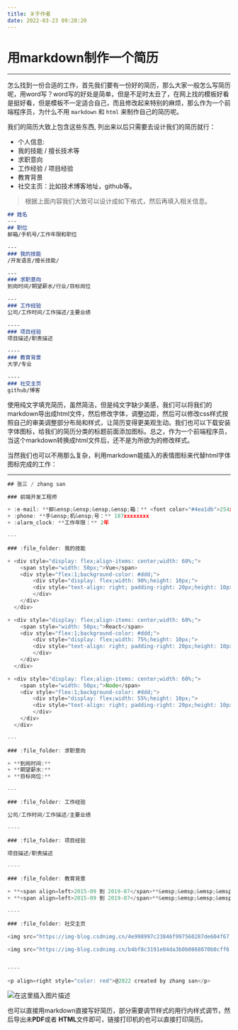 ```yaml
---
title: 关于作者
date: 2022-03-23 09:28:20
---
```


# 用markdown制作一个简历
----

怎么找到一份合适的工作，首先我们要有一份好的简历，那么大家一般怎么写简历呢，用word写？word写的好处是简单，但是不足时太丑了，在网上找的模板好看是挺好看，但是模板不一定适合自己，而且修改起来特别的麻烦，那么作为一个前端程序员，为什么不用 `markdown` 和 `html` 来制作自己的简历呢。

我们的简历大致上包含这些东西, 列出来以后只需要去设计我们的简历就行：

+ 个人信息:
+ 我的技能 / 擅长技术等
+ 求职意向
+ 工作经验 / 项目经验
+ 教育背景
+ 社交主页：比如技术博客地址，github等。

> 根据上面内容我们大致可以设计成如下格式，然后再填入相关信息。

```markdown
## 姓名
---
## 职位
邮箱/手机号/工作年限和职位

---
### 我的技能
/开发语言/擅长技能/

---
### 求职意向
到岗时间/期望薪水/行业/目标岗位

---
### 工作经验
公司/工作时间/工作描述/主要业绩

----
### 项目经验
项目描述/职责描述

----
### 教育背景
大学/专业

----
### 社交主页
github/博客
```

使用纯文字填充简历，虽然简洁，但是纯文字缺少美感，我们可以将我们的markdown导出成html文件，然后修改字体，调整边距，然后可以修改css样式按照自己的审美调整部分布局和样式，让简历变得更美观生动。我们也可以下载安装字体图标，给我们的简历分类的标题前面添加图标。总之，作为一个前端程序员，当这个markdown转换成html文件后，还不是为所欲为的修改样式。



当然我们也可以不用那么复杂，利用markdown能插入的表情图标来代替html字体图标完成的工作：

-----

```js
## 张三 / zhang san

### 前端开发工程师

+ :e-mail: **邮&ensp;&ensp;&ensp;&ensp;箱：** <font color="#4ea1db">254xxx512@qq.com</font>
+ :phone: **手&ensp;机&ensp;号：** 187xxxxxxxx
+ :alarm_clock: **工作年限：** 2年

---

### :file_folder: 我的技能

+ <div style="display: flex;align-items: center;width: 60%;">
    <span style="width: 50px;">Vue</span>
    <div style="flex:1;background-color: #ddd;">
    	<div style="display: flex;width: 90%;height: 10px;">
    	<div style="text-align: right; padding-right: 20px;height: 10px;line-height: 10px;color: white;width: 90%; background-color: #8B0000;"></div>
  		</div>
  	</div>
  </div>

+ <div style="display: flex;align-items: center;width: 60%;">
    <span style="width: 50px;">React</span>
    <div style="flex:1;background-color: #ddd;">
    	<div style="display: flex;width: 75%;height: 10px;">
    	<div style="text-align: right; padding-right: 20px;height: 10px;line-height: 10px;color: white;width: 90%; background-color: #2196F3;"></div>
  		</div>
  	</div>
  </div>

+ <div style="display: flex;align-items: center;width: 60%;">
    <span style="width: 50px;">Node</span>
    <div style="flex:1;background-color: #ddd;">
    	<div style="display: flex;width: 55%;height: 10px;">
    	<div style="text-align: right; padding-right: 20px;height: 10px;line-height: 10px;color: white;width: 90%; background-color: #f44336;"></div>
  		</div>
  	</div>
  </div>

---

### :file_folder: 求职意向

+ **到岗时间:**
+ **期望薪水:**
+ **目标岗位:**

---

### :file_folder: 工作经验

公司/工作时间/工作描述/主要业绩

----

### :file_folder: 项目经验

项目描述/职责描述

----

### :file_folder: 教育背景

+ **<span align=left>2015-09 到 2019-07</span>**&emsp;&emsp;&emsp;&emsp; **xx师范大学**&emsp;&emsp;&emsp;&emsp;&emsp;&emsp;&emsp;&emsp; &emsp;&emsp;&emsp;&emsp;&emsp;&emsp;&emsp;&emsp;**研究生**  
+ **<span align=left>2015-09 到 2019-07</span>**&emsp;&emsp;&emsp;&emsp; **xx科技大学**&emsp;&emsp;&emsp;&emsp;&emsp;&emsp;&emsp;&emsp; &emsp;&emsp;&emsp;&emsp;&emsp;&emsp;&emsp;&emsp;**本 &ensp;科**                       

----

### :file_folder: 社交主页

<img src="https://img-blog.csdnimg.cn/4e998997c23846f997560287de604f67.png" width="30" align='left'/>**github：**

<img src="https://img-blog.csdnimg.cn/b4bf8c3191e04da3b0b0868070b0cff6.png" width=30 align="left"/>**CSDN：**


----

<p align=right style="color: red">@2022 created by zhang san</p>
```

![在这里插入图片描述](https://img-blog.csdnimg.cn/6577892e5fad4b909ba2db2350024f11.png?x-oss-process=image/watermark,type_d3F5LXplbmhlaQ,shadow_50,text_Q1NETiBAc21hbGxfQXhl,size_20,color_FFFFFF,t_70,g_se,x_16#pic_center)

也可以直接用markdown直接写好简历，部分需要调节样式的用行内样式调节，然后导出未**PDF**或者 **HTML**文件即可，链接打印机的也可以直接打印简历。